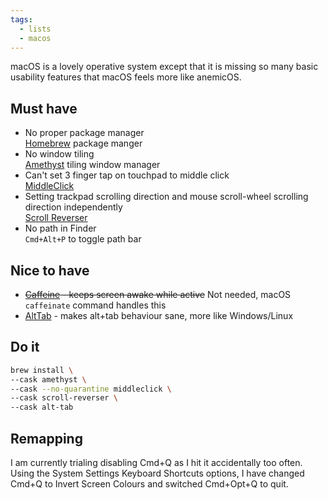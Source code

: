 ```yaml
---
tags:
  - lists
  - macos
---
```

macOS is a lovely operative system except that it is missing so many basic usability features that macOS feels more like anemicOS.

## Must have

- No proper package manager  
   [Homebrew](https://brew.sh/) package manger
- No window tiling  
   [Amethyst](https://ianyh.com/amethyst/) tiling window manager
- Can't set  3 finger tap on touchpad to middle click  
   [MiddleClick](https://github.com/artginzburg/MiddleClick-Ventura)
- Setting trackpad scrolling direction and mouse scroll-wheel scrolling direction independently  
   [Scroll Reverser](https://pilotmoon.com/scrollreverser/)
- No path in Finder  
  `Cmd+Alt+P` to toggle path bar

## Nice to have

- ~~[Caffeine](https://intelliscapesolutions.com/apps/caffeine) - keeps screen awake while active~~ Not needed, macOS `caffeinate` command handles this
- [AltTab](https://alt-tab-macos.netlify.app/) - makes alt+tab behaviour sane, more like Windows/Linux

## Do it

```sh
brew install \
--cask amethyst \
--cask --no-quarantine middleclick \
--cask scroll-reverser \
--cask alt-tab
```

## Remapping

I am currently trialing disabling Cmd+Q as I hit it accidentally too often. Using the System Settings Keyboard Shortcuts options, I have changed Cmd+Q to Invert Screen Colours and switched Cmd+Opt+Q to quit.